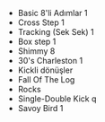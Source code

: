 

* Basic 8'li Adımlar 1
* Cross Step 1
* Tracking (Sek Sek) 1
* Box step 1
* Shimmy 8
* 30's Charleston 1
* Kickli dönüşler
* Fall Of The Log
* Rocks
* Single-Double Kick q
* Savoy Bird 1
